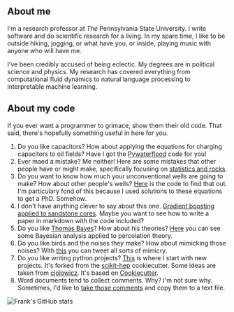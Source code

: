 
## About me

I'm a research professor at _The_ Pennsylvania State University. I write
software and do scientific research for a living. In my spare time, I like to be
outside hiking, jogging, or what have you, or inside, playing music with anyone
who will have me.

I've been credibly accused of being eclectic. My degrees are in political
science and physics. My research has covered everything from computational fluid
dynamics to natural language processing to interpretable machine learning.

## About my code

If you ever want a programmer to grimace, show them their old code. That said,
there's hopefully something useful in here for you.

1. Do you like capacitors? How about applying the equations for charging
   capacitors to oil fields? Have I got the
   [Pywaterflood](https://github.com/frank1010111/pywaterflood) code for you!
1. Ever maed a mistake? Me neither! Here are some mistakes that other people
   have or might make, specifically focusing on
   [statistics and rocks](https://github.com/frank1010111/statistical_missteps).
1. Do you want to know how much your unconventional wells are going to make? How
   about other people's wells? [Here](https://github.com/frank1010111/bluebonnet)
   is the code to find that out. I'm particulary fond of this because I used
   solutions to these equations to get a PhD. Somehow.
1. I don't have anything clever to say about this one.
   [Gradient boosting applied to sandstone cores](https://github.com/frank1010111/cemented_sandstone_PB_ML).
   Maybe you want to see how to write a paper in markdown with the code
   included?
1. Do you like [Thomas Bayes](https://en.wikipedia.org/wiki/Thomas_Bayes)? How
   about his theories?
   [Here](https://github.com/frank1010111/percolation-theory-bayes) you can see
   some Bayesian analysis applied to percolation theory.
1. Do you like birds and the noises they make? How about mimicking those noises?
   With [this](https://github.com/frank1010111/viceroybot) you can tweet all sorts
   of mimicry.
1. Do you like writing python projects?
   [This](https://github.com/frank1010111/cookiecutter) is where I start with
   new projects. It's forked from the
   [scikit-hep](https://github.com/scikit-hep/cookie) cookiecutter. Some ideas
   are taken from
   [cjolowicz](https://github.com/cjolowicz/cookiecutter-hypermodern-python).
   It's based on [Cookiecutter](https://github.com/cookiecutter/cookiecutter).
1. Word documents tend to collect comments. Why? I'm not sure why. Sometimes,
   I'd like to [take those comments](https://github.com/frank1010111/docx-comments)
   and copy them to a text file.


![Frank's GitHub stats](https://github-readme-stats.vercel.app/api?username=frank1010111&count_private=true&show_icons=true&theme=cobalt&hide_title=true)

<!--
[![Top Langs](https://github-readme-stats.vercel.app/api/top-langs/?username=frank1010111&hide=jupyter%20notebook&layout=compact)](https://github.com/anuraghazra/github-readme-stats)
-->

